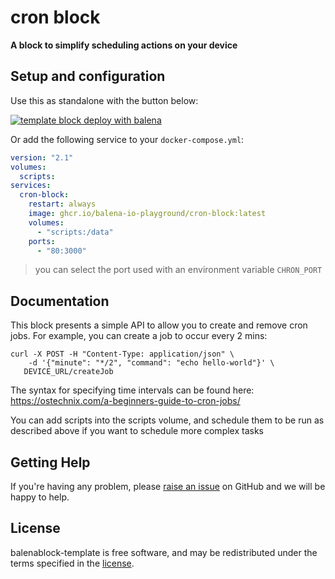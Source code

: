 # cron block
**A block to simplify scheduling actions on your device**


## Setup and configuration

Use this as standalone with the button below:

[![template block deploy with balena](https://balena.io/deploy.svg)](https://dashboard.balena-cloud.com/deploy?repoUrl=https://github.com/rcooke-warwick/cron-block)

Or add the following service to your `docker-compose.yml`:

```yaml
version: "2.1"
volumes:
  scripts:
services:
  cron-block:
    restart: always
    image: ghcr.io/balena-io-playground/cron-block:latest
    volumes:
      - "scripts:/data"
    ports:
      - "80:3000"
```

> you can select the port used with an environment variable `CHRON_PORT`

## Documentation
This block presents a simple API to allow you to create and remove cron jobs. For example, you can create a job to occur every 2 mins: 
```
curl -X POST -H "Content-Type: application/json" \
    -d '{"minute": "*/2", "command": "echo hello-world"}' \
   DEVICE_URL/createJob
```
The syntax for specifying time intervals can be found here:
https://ostechnix.com/a-beginners-guide-to-cron-jobs/

You can add scripts into the scripts volume, and schedule them to be run as described above if you want to schedule more complex tasks

## Getting Help

If you're having any problem, please [raise an issue](https://github.com/rcooke-warwick/cron-block/issues/new) on GitHub and we will be happy to help.


## License

balenablock-template is free software, and may be redistributed under the terms specified in the [license](https://github.com/rcooke-warwick/blob/master/LICENSE).
